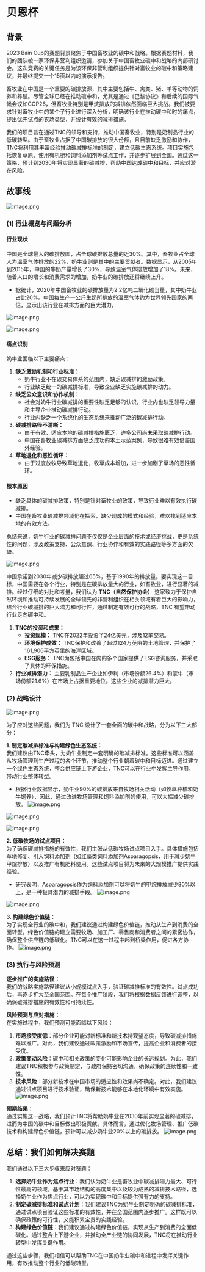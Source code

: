 # 贝恩杯

## 背景
2023 Bain Cup的赛题背景聚焦于中国畜牧业的碳中和战略。根据赛题材料，我们的团队被一家环保非营利组织邀请，参加关于中国畜牧业碳中和战略的内部研讨会。这次竞赛的关键任务是为该环保非营利组织提供针对畜牧业的碳中和策略建议，并最终提交一个15页以内的演示报告。

畜牧业在中国是一个重要的碳排放源，其中主要包括牛、禽类、猪、羊等动物的饲养和养殖。尽管全球已经在推动碳中和，尤其是通过《巴黎协议》和后续的国际气候会议如COP26，但畜牧业特别是甲烷排放的减排依然面临巨大挑战。我们被要求针对畜牧业中的某个子行业进行深入分析，明确该行业在推动碳中和时的痛点，提出优先试点的农场类型，并设计有效的减排措施​。

我们的项目旨在通过TNC的领导和支持，推动中国畜牧业，特别是奶制品行业的低碳转型。由于畜牧业占据了中国碳排放的很大份额，且目前缺乏激励和协作，TNC将利用其丰富经验推动碳减排标准的制定，建立低碳生态系统。项目实施包括恢复草原、使用有机肥和饲料添加剂等试点工作，并逐步扩展到全国。通过这一策略，预计到2030年将实现显著的碳减排，帮助中国达成碳中和目标，并应对潜在风险。

## 故事线
![image.png](https://ck-obsidian.oss-cn-hangzhou.aliyuncs.com/20240820205843.png)

### **(1) 行业概览与问题分析**

#### **行业现状**  
中国是全球最大的碳排放国，占全球碳排放总量的近30%。其中，畜牧业占全球人为温室气体排放的22%，奶牛业则是其中的主要贡献者。数据显示，从2005年到2015年，中国的牛奶产量增长了30%，导致温室气体排放增加了18%。未来，随着人口的增长和消费需求的增加，奶牛业的碳排放还将继续上升。
- 据统计，2020年中国畜牧业的碳排放量为2.2亿吨二氧化碳当量，其中奶牛业占比20%。中国每生产一公斤生奶所排放的温室气体约为世界领先国家的两倍，显示出该行业在减排方面的巨大潜力。

![image.png](https://ck-obsidian.oss-cn-hangzhou.aliyuncs.com/20240820204247.png)

![image.png](https://ck-obsidian.oss-cn-hangzhou.aliyuncs.com/20240820204319.png)

#### **痛点识别**
奶牛业面临以下主要痛点：

1. **缺乏激励机制和行业标准：**
    - 奶牛行业不在碳交易体系的范围内，缺乏碳减排的激励政策。
    - 行业缺乏统一的碳减排标准，导致企业缺乏实施碳减排的动力。
2. **缺乏公众意识和协作机制：**
    - 社会对奶牛行业碳减排的重要性缺乏足够的认识，行业内也缺乏领导力量和主导企业推动碳减排行动。
    - 行业内缺乏一个系统化的生态系统来推动广泛的碳减排行动。
3. **碳减排路径不清晰：**
    - 由于有效、适应本地的碳减排措施匮乏，许多公司尚未采取碳减排行动。
    - 中国在畜牧业碳减排方面缺乏成功的本土示范案例，导致很难有效借鉴国外经验。
4. **草地退化和恶性循环：**
    - 由于过度放牧导致草地退化，牧草成本增加，进一步加剧了草场的恶性循环。

#### **根本原因**

- 缺乏具体的碳减排政策，特别是针对畜牧业的政策，导致行业难以有效执行碳减排。
- 中国在畜牧业碳减排领域仍在探索，缺少现成的模式和经验，难以找到适应本地的有效方法。

总结来说，奶牛行业的碳减排问题不仅仅是企业层面的技术或经济挑战，更是系统性的问题，涉及政策支持、公众意识、行业协作和有效的实践路径等多方面的欠缺。

![image.png](https://ck-obsidian.oss-cn-hangzhou.aliyuncs.com/20240820204339.png)

中国承诺到2030年减少碳排放超过65%，基于1990年的排放量。要实现这一目标，中国需要在各个行业，特别是在碳排放量大的行业，如畜牧业，进行显著的减排。经过仔细的对比和考量，我们认为 **TNC（自然保护协会）** 这家致力于保护自然环境和推动可持续发展的全球领先的非营利组织在相关领域有着巨大的影响力，结合行业碳减排的巨大潜力和可行性，通过制定有效可行的战略，TNC 有望带动行业走向碳中和。

1. **TNC的投资和成果：**
    - **投资规模：** TNC在2022年投资了24亿美元，涉及12笔交易。
    - **环境保护成效：** TNC保护和改善了超过124万英亩的土地管理，并保护了161,906平方英里的海洋区域。
    - **ESG服务：** TNC为包括中国在内的多个国家提供了ESG咨询服务，并采取了具体的环保措施。
2. **行业减排潜力：** 主要乳制品生产企业如伊利（市场份额26.4%）和蒙牛（市场份额21.6%）在市场上占据重要地位。这些企业的减排潜力巨大。

### **(2) 战略设计**
![image.png](https://ck-obsidian.oss-cn-hangzhou.aliyuncs.com/20240820203646.png)

为了应对这些问题，我们为 TNC 设计了一套全面的碳中和战略，分为以下三大部分：

**1. 制定碳减排标准与构建绿色生态系统：**  
我们建议由TNC牵头，为奶牛业制定一套明确的碳减排标准。这些标准可以涵盖从牧场管理到生产过程的各个环节，推动整个行业朝着碳中和目标迈进。通过建立一个绿色生态系统，整合供应链上下游企业，TNC可以在行业中发挥主导作用，带动行业整体转型。
- 根据行业数据显示，奶牛业90%的碳排放来自牧场相关活动（如牧草种植和奶牛饲养），因此，通过改进牧场管理和饲料添加剂的使用，可以大幅减少碳排放。
![image.png](https://ck-obsidian.oss-cn-hangzhou.aliyuncs.com/20240820210319.png)

![image.png](https://ck-obsidian.oss-cn-hangzhou.aliyuncs.com/20240820210327.png)

![image.png](https://ck-obsidian.oss-cn-hangzhou.aliyuncs.com/20240820210350.png)

**2. 低碳牧场的试点项目：**  
为了确保碳减排措施的有效性，我们主张从低碳牧场试点项目入手。具体措施包括草地修复、引入饲料添加剂（如红藻类饲料添加剂Asparagopsis，用于减少奶牛甲烷排放）以及推广有机肥料使用。这些试点项目将为未来的大规模推广提供实践经验。
- 研究表明，Asparagopsis作为饲料添加剂可以将奶牛的甲烷排放减少80%以上，是一种极具潜力的减排手段。
![image.png](https://ck-obsidian.oss-cn-hangzhou.aliyuncs.com/20240820210229.png)

![image.png](https://ck-obsidian.oss-cn-hangzhou.aliyuncs.com/20240820210233.png)

**3. 构建绿色价值链：**  
为了实现全行业的碳中和，我们建议通过构建绿色价值链，推动从生产到消费的全面转型。绿色价值链的建立需要牧场、加工厂、零售商和消费者之间的紧密协作，确保整个供应链的低碳化。TNC可以在这一过程中起到桥梁作用，促进各方协作。
![image.png](https://ck-obsidian.oss-cn-hangzhou.aliyuncs.com/20240820210305.png)

### **(3) 执行与风险预测**

**逐步推广的实施路径：**  
我们的战略实施路径建议从小规模试点入手，验证碳减排标准的有效性。试点成功后，再逐步扩大至全国范围。在每个推广阶段，我们将根据数据反馈进行调整，以确保碳减排措施的有效性和可持续性。

**风险预测与应对措施：**  
在实施过程中，我们预测可能面临以下风险：

1. **市场接受度低**：部分企业可能对新标准和新技术持观望态度，导致碳减排措施难以推广。对此，我们建议通过政策激励和市场宣传，提高企业和消费者的接受度。
2. **政策变动风险**：碳中和相关政策的变化可能影响企业的长远规划。为此，我们建议TNC积极参与政策制定，与政府保持密切沟通，确保政策的连续性和一致性。
3. **技术风险**：部分新技术在中国市场的适应性和效果尚不确定。对此，我们建议通过试点项目进行技术验证，确保新技术能够在本地化环境中有效实施。
![image.png](https://ck-obsidian.oss-cn-hangzhou.aliyuncs.com/20240820210534.png)


**预期结果：**  
通过实施这一战略，我们预计TNC将帮助奶牛业在2030年前实现显著的碳减排，进而为中国的碳中和目标做出积极贡献。具体而言，通过优化牧场管理、推广低碳技术和构建绿色价值链，预计可以减少奶牛业20%以上的碳排放。
![image.png](https://ck-obsidian.oss-cn-hangzhou.aliyuncs.com/20240820210554.png)

## 总结：我们如何解决赛题

我们通过以下三大步骤来应对赛题：

1. **选择奶牛业作为焦点行业**：我们认为奶牛业是畜牧业中碳减排潜力最大、可行性最高的领域。基于其市场结构的高度集中以及较为成熟的减排技术路径，选择奶牛业作为焦点行业，可以为实现碳中和目标提供强有力的支持。
2. **制定碳减排标准和试点计划**：我们建议TNC为奶牛业制定明确的碳减排标准，通过试点项目验证这些标准的有效性，并在全国范围内逐步推广。这样既可以确保政策的可行性，又能积累宝贵的实践经验。
3. **构建绿色价值链**：我们建议通过构建绿色价值链，实现从生产到消费的全面低碳化。通过整合上下游企业，并推动全产业链的协同发展，TNC将在推动行业转型中发挥关键作用。

通过这些步骤，我们相信可以帮助TNC在中国奶牛业碳中和进程中发挥关键作用，有效推动整个行业的低碳转型。